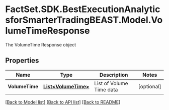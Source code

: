 # FactSet.SDK.BestExecutionAnalyticsforSmarterTradingBEAST.Model.VolumeTimeResponse
The VolumeTime Response object

## Properties

Name | Type | Description | Notes
------------ | ------------- | ------------- | -------------
**VolumeTime** | [**List&lt;VolumeTime&gt;**](VolumeTime.md) | List of Volume Time data | [optional] 

[[Back to Model list]](../README.md#documentation-for-models) [[Back to API list]](../README.md#documentation-for-api-endpoints) [[Back to README]](../README.md)

